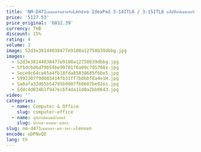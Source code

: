 ```yaml
---
title: 'NM-D471เมนบอร์ดสําหรับLenovo IdeaPad 3-14ITL6 / 3-15ITL6 แล็ปท็อปเมนบอร์ดCPU: 7505U I3 I5-11TH RAM: 4G 8G FRU 5B21B85197'
price: '5127.53'
price_original: '6032.39'
currency: THB
discount: 15%
rating: 4
volume: 3
image: S2d3e38144038477e9108a12750b39dbbg.jpg
images:
  - S2d3e38144038477e9108a12750b39dbbg.jpg
  - Sf5dcbd6d79b54be99701f6a09c7d5708x.jpg
  - Sece9c64ca65a4fb18fda85838685f6be5.jpg
  - S992307f9d003414fb31ff7b0bbf8a4e1H.jpg
  - Sa0afa32d65b54785b9987fb8607be92es.jpg
  - Sddc4d034b1f947ecbf4da11d0a2bb0643.jpg
video: ''
categories:
  - name: Computer & Office
    slug: computer-office
  - name: อุปกรณ์คอมพิวเตอร์
    slug: ปกรณ-คอมพ-วเตอร
slug: nm-d471เมนบอร-ดส-าหร-บlenovo
encode: oDPNvQE
lang: th
---
```

  